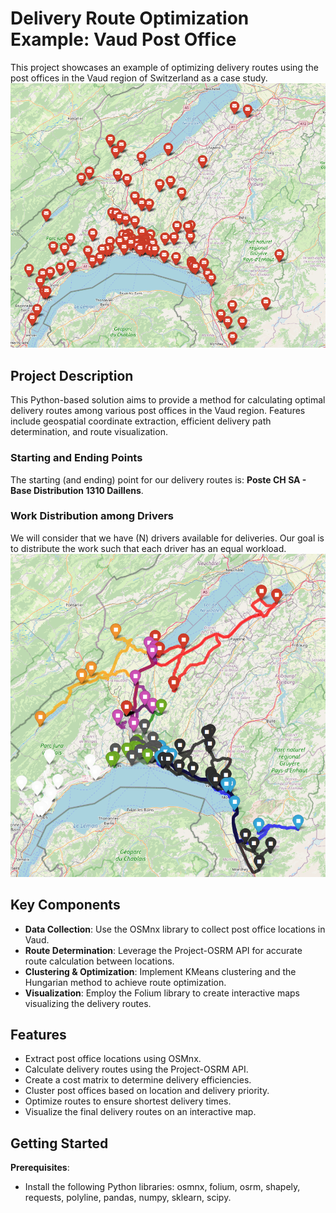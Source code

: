 
# Delivery Route Optimization Example: Vaud Post Office

This project showcases an example of optimizing delivery routes using the post offices in the Vaud region of Switzerland as a case study.
![Position of Post Offices in Vaud](./postofficevaud.png)

## Project Description

This Python-based solution aims to provide a method for calculating optimal delivery routes among various post offices in the Vaud region. Features include geospatial coordinate extraction, efficient delivery path determination, and route visualization.

### Starting and Ending Points

The starting (and ending) point for our delivery routes is:
**Poste CH SA - Base Distribution 1310 Daillens**.

### Work Distribution among Drivers

We will consider that we have \(N\) drivers available for deliveries. Our goal is to distribute the work such that each driver has an equal workload.
![Optimal routes](./routes.png)

## Key Components

- **Data Collection**: Use the OSMnx library to collect post office locations in Vaud.
- **Route Determination**: Leverage the Project-OSRM API for accurate route calculation between locations.
- **Clustering & Optimization**: Implement KMeans clustering and the Hungarian method to achieve route optimization.
- **Visualization**: Employ the Folium library to create interactive maps visualizing the delivery routes.

## Features

- Extract post office locations using OSMnx.
- Calculate delivery routes using the Project-OSRM API.
- Create a cost matrix to determine delivery efficiencies.
- Cluster post offices based on location and delivery priority.
- Optimize routes to ensure shortest delivery times.
- Visualize the final delivery routes on an interactive map.

## Getting Started

**Prerequisites**: 
- Install the following Python libraries: osmnx, folium, osrm, shapely, requests, polyline, pandas, numpy, sklearn, scipy.
 
